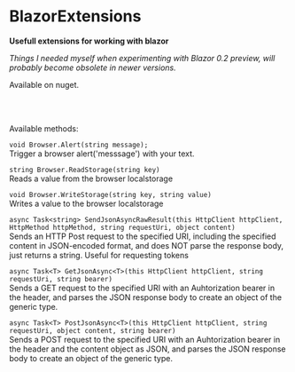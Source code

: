 # BlazorExtensions
**Usefull extensions for working with blazor**

*Things I needed myself when experimenting with Blazor 0.2 preview, will probably become obsolete in newer versions.*

Available on nuget.

<br/><br/>

Available methods:

```void Browser.Alert(string message);```<br/>
 Trigger a browser alert('messsage') with your text.

```string Browser.ReadStorage(string key)```<br/>
Reads a value from the browser localstorage

```void Browser.WriteStorage(string key, string value)```<br/>
 Writes a value to the browser localstorage


```async Task<string> SendJsonAsyncRawResult(this HttpClient httpClient, HttpMethod httpMethod, string requestUri, object content)```<br/>
Sends an HTTP Post request to the specified URI, including the specified content in JSON-encoded format, and does NOT parse the response body, just returns a string. Useful for requesting tokens

```async Task<T> GetJsonAsync<T>(this HttpClient httpClient, string requestUri, string bearer) ```<br/>
       Sends a GET request to the specified URI with an Auhtorization bearer in the header, and parses the JSON response body to create an object of the generic type.


```async Task<T> PostJsonAsync<T>(this HttpClient httpClient, string requestUri, object content, string bearer) ```<br/>
       Sends a POST request to the specified URI with an Auhtorization bearer in the header and the content object as JSON, and parses the JSON response body to create an object of the generic type.
